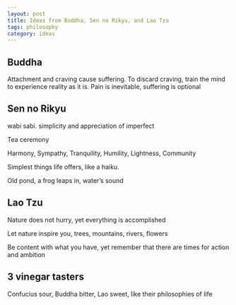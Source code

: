```yaml
---
layout: post
title: Ideas from Buddha, Sen no Rikyu, and Lao Tzu
tags: philosophy 
category: ideas
--- 
```


## Buddha

Attachment and craving cause suffering. To discard craving, train the mind to experience reality as it is. Pain is inevitable, suffering is optional 


## Sen no Rikyu 

wabi sabi. simplicity and appreciation of imperfect 

Tea ceremony 

Harmony, Sympathy, Tranquility, Humility, Lightness, Community 

Simplest things life offers, like a haiku. 

Old pond, a frog leaps in, water’s sound 


## Lao Tzu

Nature does not hurry, yet everything is accomplished

Let nature inspire you, trees, mountains, rivers, flowers

Be content with what you have, yet remember that there are times for action and ambition


## 3 vinegar tasters

Confucius sour, Buddha bitter, Lao sweet, like their philosophies of life 




